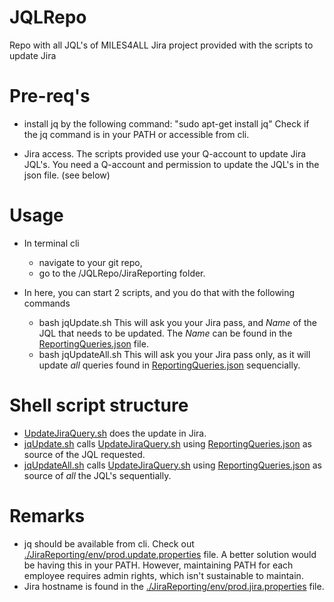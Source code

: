 # JQLRepo
Repo with all JQL's of MILES4ALL Jira project provided with the scripts to update Jira

# Pre-req's
* install jq by the following command: "sudo apt-get install jq"
Check if the jq command is in your PATH or accessible from cli. 

* Jira access. The scripts provided use your Q-account to update Jira JQL's.
You need a Q-account and permission to update the JQL's in the json file. (see below)

# Usage
* In terminal cli
  - navigate to your git repo, 
  - go to the /JQLRepo/JiraReporting folder. 

* In here, you can start 2 scripts, and you do that with the following commands 
  - bash jqUpdate.sh
This will ask you your Jira pass, and *Name* of the JQL that needs to be updated. The *Name* can be found in the [ReportingQueries.json](./JiraReporting/ReportingQueries.json) file. 
  - bash jqUpdateAll.sh
This will ask you your Jira pass only, as it will update *all* queries found in [ReportingQueries.json](./JiraReporting/ReportingQueries.json) sequencially. 

# Shell script structure
* [UpdateJiraQuery.sh](./JiraReporting/UpdateJiraQuery.sh) does the update in Jira.
* [jqUpdate.sh](./JiraReporting/jqUpdate.sh) calls [UpdateJiraQuery.sh](./JiraReporting/UpdateJiraQuery.sh) using [ReportingQueries.json](./JiraReporting/ReportingQueries.json) as source of the JQL requested.
* [jqUpdateAll.sh](./JiraReporting/jqUpdateAll.sh) calls [UpdateJiraQuery.sh](./JiraReporting/UpdateJiraQuery.sh) using [ReportingQueries.json](./JiraReporting/ReportingQueries.json) as source of *all* the JQL's sequentially.

# Remarks
* jq should be available from cli. Check out [./JiraReporting/env/prod.update.properties](./JiraReporting/env/prod.update.properties) file. 
A better solution would be having this in your PATH. 
However, maintaining PATH for each employee requires admin rights, which isn't sustainable to maintain. 
* Jira hostname is found in the [./JiraReporting/env/prod.jira.properties](./JiraReporting/env/prod.jira.properties) file.

